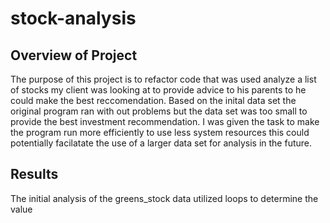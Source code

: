 # stock-analysis
## Overview of Project

  The purpose of this project is to refactor code that was used analyze a list of stocks my client was looking at to provide advice
  to his parents to he could make the best reccomendation. Based on the inital data set the original program ran with out problems 
  but the data set was too small to provide the best investment recommendation. I was given the task to make the program run more efficiently
  to use less system resources this could potentially facilatate the use of a larger data set for analysis in the future.
  
## Results

  The initial analysis of the greens_stock data utilized loops to determine the value 

